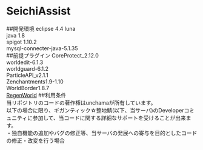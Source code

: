 # SeichiAssist
##開発環境
eclipse 4.4 luna<br>
java 1.8<br>
spigot 1.10.2<br>
mysql-connecter-java-5.1.35<br>
##前提プラグイン
CoreProtect_2.12.0<br>
worldedit-6.1.3<br>
worldguard-6.1.2<br>
ParticleAPI_v2.1.1<br>
Zenchantments1.9-1.10<br>
WorldBorder1.8.7<br>
[RegenWorld](https://red.minecraftserver.jp/attachments/download/578/RegenWorld-1.0.jar)
##利用条件<br>
当リポジトリのコードの著作権はunchamaが所有しています。<br>
以下の場合に限り、ギガンティック☆整地鯖(以下、当サーバ)のDeveloperコミュニティに参加して、当コードに関する詳細なサポートを受けることが出来ます。<br>
・独自機能の追加やバグの修正等、当サーバの発展への寄与を目的としたコードの修正・改変を行う場合<br>
